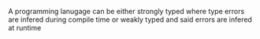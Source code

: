 A programming lanugage can be either strongly typed where type errors are infered during compile time or weakly typed and said errors are infered at runtime
